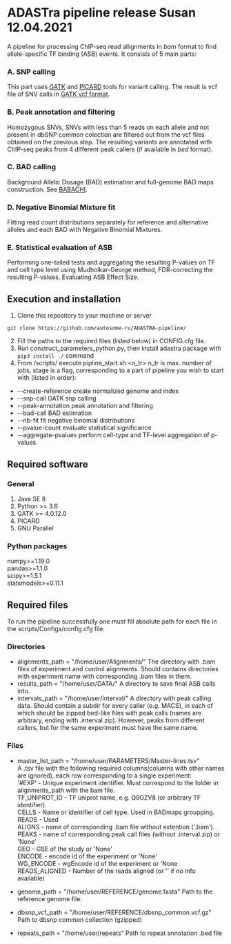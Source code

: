 # ADASTra pipeline release Susan 12.04.2021
A pipeline for processing ChIP-seq read allignments in _bam_ format to find allele-specific TF binding (ASB) events.
It consists of 5 main parts:
### A. SNP calling
This part uses [GATK](https://github.com/broadinstitute/gatk/releases) and [PICARD](https://broadinstitute.github.io/picard/) tools for variant calling.
The result is vcf file of SNV calls in [GATK vcf format](https://gatk.broadinstitute.org/hc/en-us/articles/360035531692-VCF-Variant-Call-Format#:~:text=VCF%2C%20or%20Variant%20Call%20Format,indel%2C%20and%20structural%20variation%20calls.&text=This%20document%20describes%20the%20key,output%20by%20the%20GATK%20tools.).
### B. Peak annotation and filtering
Homozygous SNVs, SNVs with less than 5 reads on each allele and not present in dbSNP common colection are filtered out from the vcf files obtained on the previous step. The resulting variants are annotated with ChIP-seq peaks from 4 different peak callers (if available in _bed_ format).
### C. BAD calling
Background Allelic Dosage (BAD) estimation and full-genome BAD maps construction.
See [BABACHI](https://github.com/autosome-ru/BABACHI).
### D. Negative Binomial Mixture fit
Fitting read count distributions separately for reference and alternative alleles and each BAD with Negative Binomial Mixtures.
### E. Statistical evaluation of ASB
Performing one-tailed tests and aggregating the resulting P-values on TF and cell type level using Mudholkar-George method, FDR-correcting the resulting P-values. Evaluating ASB Effect Size.

## Execution and installation
1. Clone this repository to your machine or server
```
git clone https://github.com/autosome-ru/ADASTRA-pipeline/
```
2. Fill the paths to the required files (listed below) in CONFIG.cfg file.
3. Run construct_parameters_python.py, then install adastra package with ```pip3 install ./``` command
4. From /scripts/ execute pipline_start.sh <n_tr> <stage>
n_tr is max. number of jobs,
stage is a flag, corresponding to a part of pipeline you wish to start with (listed in order):
- --create-reference create normalized genome and index
- --snp-call GATK snp calling
- --peak-annotation peak annotation and filtering
- --bad-call BAD estimation
- --nb-fit fit negative binomial distributions
- --pvalue-count evaluate statistical significance
- --aggregate-pvalues perform cell-type and TF-level aggregation of p-values
## Required software
### General
1. Java SE 8
2. Python >= 3.6
3. GATK >= 4.0.12.0
4. PICARD
5. GNU Parallel
### Python packages
numpy>=1.19.0 <br>
pandas>=1.1.0 <br>
scipy>=1.5.1 <br>
statsmodels>=0.11.1 <br>

## Required files
To run the pipeline successfully one must fill absolute path for each file in the scripts/Configs/config.cfg file.
### Directories
- alignments_path = "/home/user/Alignments/"
The directory with .bam files of experiment and control alignments. Should contains directories with experiment name with corresponding .bam files in them.  
- results_path = "/home/user/DATA/"
A directory to save final ASB calls into.
- intervals_path = "/home/user/interval/"
A directory with peak calling data. Should contain a subdir for every caller (e.g. MACS), in each of which should be zipped bed-like files with peak calls (names are arbitrary, ending with .interval.zip). However, peaks from different callers, but for the same experiment must have the same name.

### Files
- master_list_path = "/home/user/PARAMETERS/Master-lines.tsv" <br>
A .tsv file with the following required columns(columns with other names are ignored), each row corresponding to a single experiment: <br>
'#EXP' - Unique experiment identifier. Must correspond to the folder in alignments_path with the bam file.<br>
TF_UNIPROT_ID - TF uniprot name, e.g. Q9GZV8 (or arbitrary TF identifier). <br>
CELLS - Name or identifier of cell type. Used in BADmaps groupping. <br>
READS - Used <br>
ALIGNS - name of corresponding .bam file without extention ('.bam'). <br>
PEAKS - name of corresponding peak call files (without .interval.zip) or 'None' <br>
GEO - GSE of the study or 'None' <br>
ENCODE - encode id of the experiment or 'None' <br>
WG_ENCODE - wgEncode id of the experiment or 'None <br>
READS_ALIGNED - Number of the reads aligned (or '' if no info available) <br>

- genome_path = "/home/user/REFERENCE/genome.fasta"
Path to the reference genome file.
- dbsnp_vcf_path = "/home/user/REFERENCE/dbsnp_common.vcf.gz"
Path to dbsnp common collection (gzipped)
- repeats_path = "/home/user/repeats"
Path to repeat annotation .bed file



